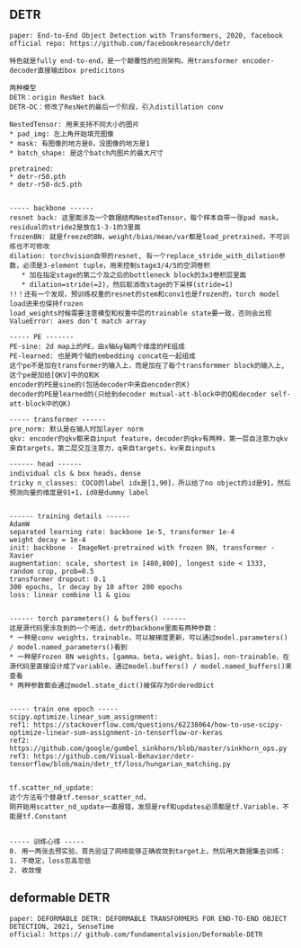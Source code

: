 ## DETR

    paper: End-to-End Object Detection with Transformers, 2020, facebook
    official repo: https://github.com/facebookresearch/detr

    特色就是fully end-to-end，是一个颠覆性的检测架构，用transformer encoder-decoder直接输出box predicitons

    两种模型
    DETR：origin ResNet back
    DETR-DC：修改了ResNet的最后一个阶段，引入distillation conv

    NestedTensor: 用来支持不同大小的图片
    * pad_img: 左上角开始填充图像
    * mask: 有图像的地方是0，没图像的地方是1
    * batch_shape: 是这个batch内图片的最大尺寸

    pretrained: 
    * detr-r50.pth
    * detr-r50-dc5.pth


    ----- backbone ------
    resnet back: 这里面涉及一个数据结构NestedTensor，每个样本自带一张pad mask，residual的stride2是放在1-3-1的3里面
    frozenBN: 就是freeze的BN，weight/bias/mean/var都是load_pretrained，不可训练也不可修改
    dilation: torchvision自带的resnet, 有一个replace_stride_with_dilation参数，必须是3-element tuple，用来控制stage3/4/5的空洞卷积
       * 加在指定stage的第二个及之后的bottleneck block的3x3卷积层里面
       * dilation=stride(=2)，然后取消改stage的下采样(stride=1)
    !!！还有一个发现，预训练权重的resnet的stem和conv1也是frozen的，torch model load进来也保持frozen
    load_weights时候需要注意模型和权重中层的trainable state要一致，否则会出现ValueError: axes don't match array

    ----- PE -------
    PE-sine: 2d map上的PE，由x轴&y轴两个维度的PE组成
    PE-learned: 也是两个轴的embedding concat在一起组成
    这个pe不是加在transformer的输入上，而是加在了每个transformmer block的输入上,
    这个pe是加给[QKV]中的Q和K
    encoder的PE是sine的(包括decoder中来自encoder的K)
    decoder的PE是learned的(只给到decoder mutual-att-block中的Q和decoder self-att-block中的QK)

    ----- transformer ------
    pre_norm: 默认是在输入时加layer norm
    qkv: encoder的qkv都来自input feature，decoder的qkv有两种，第一层自注意力qkv来自targets，第二层交互注意力，q来自targets，kv来自inputs

    ------ head ------
    individual cls & box heads，dense
    tricky n_classes: COCO的label idx是[1,90]，所以给了no object的id是91，然后预测向量的维度是91+1，id0是dummy label


    ------ training details ------
    AdamW
    separated learning rate: backbone 1e-5, transformer 1e-4
    weight decay = 1e-4
    init: backbone - ImageNet-pretrained with frozen BN, transformer - Xavier
    augmentation: scale, shortest in [480,800], longest side < 1333, random crop, prob=0.5 
    transformer dropout: 0.1
    300 epochs, lr decay by 10 after 200 epochs
    loss: linear combine l1 & giou


    ------ torch parameters() & buffers() ------
    这是源代码里涉及到的一个用法，detr的backbone里面有两种参数：
    * 一种是conv weights，trainable，可以被梯度更新，可以通过model.parameters() / model.named_parameters()看到
    * 一种是Frozen BN weights，[gamma，beta，weight，bias]，non-trainable，在源代码里直接设计成了variable，通过model.buffers() / model.named_buffers()来查看
    * 两种参数都会通过model.state_dict()被保存为OrderedDict


    ----- train one epoch -----
    scipy.optimize.linear_sum_assignment: 
    ref1: https://stackoverflow.com/questions/62238064/how-to-use-scipy-optimize-linear-sum-assignment-in-tensorflow-or-keras
    ref2: https://github.com/google/gumbel_sinkhorn/blob/master/sinkhorn_ops.py
    ref3: https://github.com/Visual-Behavior/detr-tensorflow/blob/main/detr_tf/loss/hungarian_matching.py


    tf.scatter_nd_update:
    这个方法有个替身tf.tensor_scatter_nd，
    刚开始用scatter_nd_update一直报错，发现是ref和updates必须都是tf.Variable，不能是tf.Constant


    ----- 训练心得 -----
    0. 用一两张去预实验，首先验证了网络能够正确收敛到target上，然后用大数据集去训练：
    1. 不稳定，loss忽高忽低
    2. 收敛慢


## deformable DETR

    paper: DEFORMABLE DETR: DEFORMABLE TRANSFORMERS FOR END-TO-END OBJECT DETECTION, 2021, SenseTime
    official: https:// github.com/fundamentalvision/Deformable-DETR







